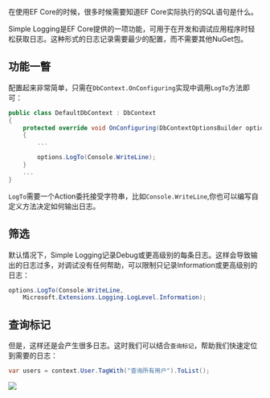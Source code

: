 在使用EF Core的时候，很多时候需要知道EF Core实际执行的SQL语句是什么。

Simple Logging是EF Core提供的一项功能，可用于在开发和调试应用程序时轻松获取日志。这种形式的日志记录需要最少的配置，而不需要其他NuGet包。

## 功能一瞥

配置起来非常简单，只需在`DbContext.OnConfiguring`实现中调用`LogTo`方法即可：

```C#
public class DefaultDbContext : DbContext
{
    protected override void OnConfiguring(DbContextOptionsBuilder options)
    {
        ...

        options.LogTo(Console.WriteLine);
    }
    ...
}
```

`LogTo`需要一个Action委托接受字符串，比如`Console.WriteLine`,你也可以编写自定义方法决定如何输出日志。

## 筛选

默认情况下，Simple Logging记录Debug或更高级别的每条日志。这样会导致输出的日志过多，对调试没有任何帮助，可以限制只记录Information或更高级别的日志：

```C#
options.LogTo(Console.WriteLine, 
    Microsoft.Extensions.Logging.LogLevel.Information);
```

## 查询标记

但是，这样还是会产生很多日志。这时我们可以结合`查询标记`，帮助我们快速定位到需要的日志：

```C#
var users = context.User.TagWith("查询所有用户").ToList();
```

![](https://lequ.co/2022/05/0801.jpg)